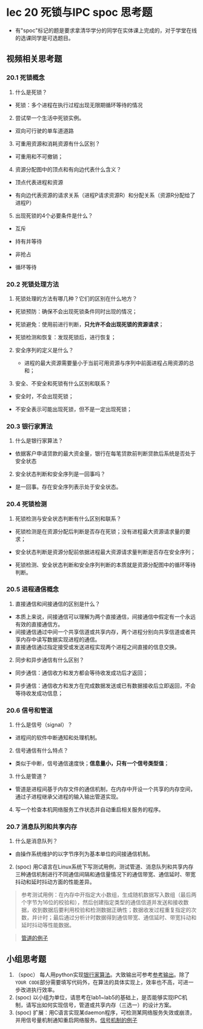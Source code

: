 # lec 20 死锁与IPC spoc 思考题

- 有"spoc"标记的题是要求拿清华学分的同学在实体课上完成的，对于学堂在线的选课同学是可选题目。

## 视频相关思考题

### 20.1 死锁概念 

1. 什么是死锁？

  + 死锁：多个进程在执行过程出现无限期循环等待的情况

2. 尝试举一个生活中死锁实例。

  + 双向可行驶的单车道道路

3. 可重用资源和消耗资源有什么区别？

  + 可重用和不可撤销；

4. 资源分配图中的顶点和有向边代表什么含义？

  + 顶点代表进程和资源

  + 有向边代表资源的请求关系（进程P请求资源R）和分配关系（资源R分配给了进程P）

5. 出现死锁的4个必要条件是什么？

  + 互斥

  + 持有并等待

  + 非抢占

  + 循环等待

### 20.2 死锁处理方法

1. 死锁处理的方法有哪几种？它们的区别在什么地方？

  + 死锁预防：确保不会出现死锁条件同时出现的情况；

  + 死锁避免：使用前进行判断，**只允许不会出现死锁的资源请求**；

  + 死锁检测和恢复：发现死锁后，进行恢复；

2. 安全序列的定义是什么？

   + 进程的最大资源需要量小于当前可用资源与序列中前面进程占用资源的总和；

3. 安全、不安全和死锁有什么区别和联系？

  + 安全时，不会出现死锁；

  + 不安全表示可能出现死锁，但不是一定出现死锁；

### 20.3 银行家算法 

1. 什么是银行家算法？

  + 依据客户申请贷款的最大资金量，银行在每笔贷款前判断贷款后系统是否处于安全状态

2. 安全状态判断和安全序列是一回事吗？

  + 是一回事。存在安全序列表示处于安全状态。

### 20.4 死锁检测

1. 死锁检测与安全状态判断有什么区别和联系？

  + 死锁检测是在资源分配后判断是否存在死锁；没有进程最大资源请求量的要求；

  + 安全状态判断是资源分配前依据进程最大资源请求量判断是否存在安全序列；

  + 死锁检测、安全状态判断和安全序列判断的本质就是资源分配图中的循环等待判断。

### 20.5 进程通信概念

1. 直接通信和间接通信的区别是什么？

 + 本质上来说，间接通信可以理解为两个直接通信，间接通信中假定有一个永远有效的直接通信方。
 + 间接通信通过中间一个共享信道或共享内存，两个进程分别向共享信道或者共享内存中读写数据实现进程的通信。
 + 直接通信通过指定接受或发送进程实现两个进程之间直接的信息交换。

2. 同步和异步通信有什么区别？

  + 同步通信：通信收方和发方都会等待收发成功后才返回；

  + 异步通信：通信收方和发方在完成数据发送或已有数据接收后立即返回，不会等待收发成功信息；

### 20.6 信号和管道 

1. 什么是信号（signal）？

  + 进程间的软件中断通知和处理机制。

2. 信号通信有什么特点？

  + 类似于中断，信号通信速度快；**信息量小，只有一个信号类型值**；

3. 什么是管道？

  + 管道是进程间基于内存文件的通信机制，在内存中开设一个共享的内存空间，通过子进程继承父进程的输入输出管道实现。

4. 写一个检查本机网络服务工作状态并自动重启相关服务的程序。

### 20.7 消息队列和共享内存

1. 什么是消息队列？

  + 由操作系统维护的以字节序列为基本单位的间接通信机制。

2. (spoc) 用C语言在Linux系统下写测试用例，测试管道、消息队列和共享内存三种通信机制进行不同通信间隔和通信量情况下的通信带宽、通信延时、带宽抖动和延时抖动方面的性能差异。

 > 参考测试用例：在内存中开指定大小数组，生成随机数据写入数组（最后两个字节为16位的校验和），然后创建指定类型的通信信道并发送和接收数据，收到数据后要利用校验和检测数据正确性；数据收发过程重复指定的次数，并计时；最后通过分析计时数据得到通信带宽、通信延时、带宽抖动和延时抖动等性能数据。

 > [管道的例子](https://github.com/chyyuu/ucore_lab/blob/master/related_info/lab7/ipc/pipe-ex2.c)
 
## 小组思考题

1. （spoc） 每人用python实现[银行家算法](https://github.com/chyyuu/ucore_lab/blob/master/related_info/lab7/deadlock/bankers-homework.py)。大致输出可参考[参考输出](https://github.com/chyyuu/ucore_lab/blob/master/related_info/lab7/deadlock/example-output.txt)。除了`YOUR CODE`部分需要填写代码外，在算法的具体实现上，效率也不高，可进一步改进执行效率。
2. (spoc) 以小组为单位，请思考在lab1~lab5的基础上，是否能够实现IPC机制，请写出如何实现信号，管道或共享内存（三选一）的设计方案。
3. (spoc) 扩展：用C语言实现某daemon程序，可检测某网络服务失效或崩溃，并用信号量机制通知重启网络服务。[信号机制的例子](https://github.com/chyyuu/ucore_lab/blob/master/related_info/lab7/ipc/signal-ex1.c)
